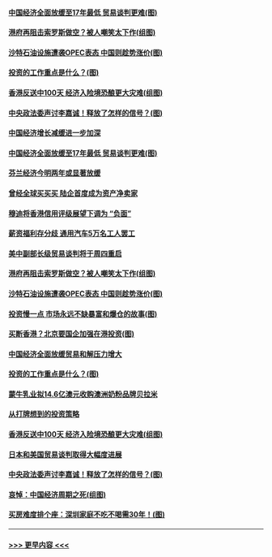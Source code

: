 #### [中国经济全面放缓至17年最低 贸易谈判更难(图)](../pages/p5/907648.md?t=09172211) 
#### [港府再阻击索罗斯做空？被人嘲笑太下作(组图)](../pages/p5/907637.md?t=09172211) 
#### [沙特石油设施遭袭OPEC表态 中国则趁势涨价(图)](../pages/p5/907570.md?t=09172211) 
#### [投资的工作重点是什么？(图)](../pages/p5/907561.md?t=09172211) 
#### [香港反送中100天 经济入险境恐酿更大灾难(组图)](../pages/p5/907533.md?t=09172211) 
#### [中央政法委声讨李嘉诚！释放了怎样的信号？(图)](../pages/p5/907522.md?t=09172211) 
#### [中国经济增长减缓进一步加深](../pages/p5/907649.md?t=09172211) 
#### [中国经济全面放缓至17年最低 贸易谈判更难(图)](../pages/p5/907648.md?t=09172211) 
#### [芬兰经济今明两年或显著放缓](../pages/p5/907643.md?t=09172211) 
#### [曾经全球买买买 陆企首度成为资产净卖家](../pages/p5/907641.md?t=09172211) 
#### [穆迪将香港信用评级展望下调为 “负面”](../pages/p5/907640.md?t=09172211) 
#### [薪资福利存分歧 通用汽车5万名工人罢工](../pages/p5/907639.md?t=09172211) 
#### [美中副部长级贸易谈判将于周四重启](../pages/p5/907638.md?t=09172211) 
#### [港府再阻击索罗斯做空？被人嘲笑太下作(组图)](../pages/p5/907637.md?t=09172211) 
#### [沙特石油设施遭袭OPEC表态 中国则趁势涨价(图)](../pages/p5/907570.md?t=09172211) 
#### [投资慢一点 市场永远不缺暴富和爆仓的故事(图)](../pages/p5/907564.md?t=09172211) 
#### [买断香港？北京要国企加强在港投资(图)](../pages/p5/907582.md?t=09172211) 
#### [中国经济全面放缓贸易和解压力增大](../pages/p5/907579.md?t=09172211) 
#### [投资的工作重点是什么？(图)](../pages/p5/907561.md?t=09172211) 
#### [蒙牛乳业拟14.6亿澳元收购澳洲奶粉品牌贝拉米](../pages/p5/907571.md?t=09172211) 
#### [从打牌想到的投资策略](../pages/p5/907563.md?t=09172211) 
#### [香港反送中100天 经济入险境恐酿更大灾难(组图)](../pages/p5/907533.md?t=09172211) 
#### [日本和美国贸易谈判取得大幅度进展](../pages/p5/907527.md?t=09172211) 
#### [中央政法委声讨李嘉诚！释放了怎样的信号？(图)](../pages/p5/907522.md?t=09172211) 
#### [哀悼：中国经济周期之死(组图)](../pages/p5/907455.md?t=09172211) 
#### [买房难度排个座：深圳家庭不吃不喝需30年！(图)](../pages/p5/907463.md?t=09172211) 

----
#### [ >>> 更早内容 <<< ](../indexes/p5-earlier.md)
